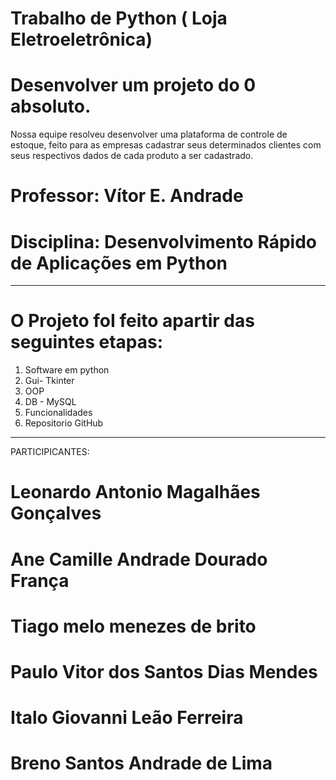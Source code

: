 # Trabalho de Python ( Loja Eletroeletrônica)
# Desenvolver um projeto do 0 absoluto. 
  Nossa equipe resolveu desenvolver uma plataforma de controle
  de estoque, feito para as empresas cadastrar seus determinados
  clientes com seus respectivos dados de cada produto a ser cadastrado.
 # Professor: Vítor E. Andrade
 # Disciplina: Desenvolvimento Rápido de Aplicações em Python
______________________________________________________________________________
# O Projeto foI feito apartir das seguintes etapas: 
1. Software em python
2. Gui- Tkinter
3. OOP
4. DB - MySQL
5. Funcionalidades
6. Repositorio GitHub
________________________________________________________________________________
PARTICIPICANTES:
# Leonardo Antonio Magalhães Gonçalves
# Ane Camille Andrade Dourado França
# Tiago melo menezes de brito
# Paulo Vitor dos Santos Dias Mendes
# Italo Giovanni Leão Ferreira
# Breno Santos Andrade de Lima
